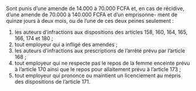 Sont punis d’une amende de 14.000 à 70.000 FCFA et, en cas de récidive, d’une amende de 70.000 à 140.000 FCFA et d’un emprisonne- ment de quinze jours à deux mois, ou de l’une de ces deux peines seulement :
1. les auteurs d’infractions aux dispositions des articles 158, 160, 164, 165, 166, 174 et 180 ;
1. tout employeur qui a infligé des amendes ;
1. les auteurs d’infractions aux prescriptions de l’arrêté prévu par l’article 168 ;
2. tout employeur qui ne respecte pas le repos de la femme enceinte prévu à l’article 170 ainsi que le repos pour allaitement prévu à l’article 173 ;
1. tout employeur qui prononce ou maintient un licenciement au mépris des dispositions de l’article 171.